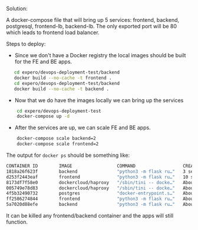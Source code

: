 Solution:

A docker-compose file that will bring up 5 services: frontend, backend, postgresql, frontend-lb, backend-lb.
The only exported port will be 80 which leads to frontend load balancer.

Steps to deploy:

* Since we don't have a Docker registry the local images should be built for the FE and BE apps.

```bash
   cd expero/devops-deployment-test/backend
   docker build --no-cache -t frontend .
   cd expero/devops-deployment-test/backend
   docker build --no-cache -t backend .
```

* Now that we do have the images locally we can bring up the services
```bash
    cd expero/devops-deployment-test
    docker-compose up -d
```

* After the services are up, we can scale FE and BE apps.
```bash
    docker-compose scale backend=2
    docker-compose scale frontend=2
```

The output for `docker ps` should be something like:
```bash
CONTAINER ID        IMAGE                 COMMAND                  CREATED              STATUS              PORTS                                      NAMES
1818a26f623f        backend               "python3 -m flask ru…"   3 seconds ago        Up 2 seconds        0.0.0.0:32776->5001/tcp                    devops-deployment-test_backend_2
d253f2443eaf        frontend              "python3 -m flask ru…"   10 seconds ago       Up 9 seconds        0.0.0.0:32775->5000/tcp                    devops-deployment-test_frontend_2
8173df7f58e0        dockercloud/haproxy   "/sbin/tini -- docke…"   About a minute ago   Up About a minute   443/tcp, 0.0.0.0:80->80/tcp, 1936/tcp      devops-deployment-test_frontend-lb_1
005749e78d83        dockercloud/haproxy   "/sbin/tini -- docke…"   About a minute ago   Up About a minute   443/tcp, 1936/tcp, 0.0.0.0:32774->80/tcp   devops-deployment-test_backend-lb_1
4f5b32490732        postgres              "docker-entrypoint.s…"   About a minute ago   Up About a minute   5432/tcp                                   devops-deployment-test_postgresql_1
ff2586274844        frontend              "python3 -m flask ru…"   About a minute ago   Up About a minute   0.0.0.0:32773->5000/tcp                    devops-deployment-test_frontend_1
5a7020d88efe        backend               "python3 -m flask ru…"   About a minute ago   Up About a minute   0.0.0.0:32772->5001/tcp                    devops-deployment-test_backend_1
```

It can be killed any frontend/backend container and the apps will still function.